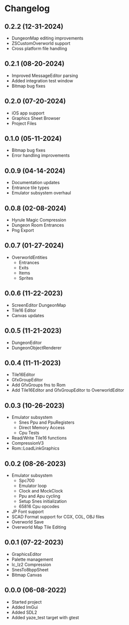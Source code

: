 # Changelog

## 0.2.2 (12-31-2024)
- DungeonMap editing improvements
- ZSCustomOverworld support
- Cross platform file handling

## 0.2.1 (08-20-2024)
- Improved MessageEditor parsing
- Added integration test window
- Bitmap bug fixes

## 0.2.0 (07-20-2024)
- iOS app support
- Graphics Sheet Browser
- Project Files

## 0.1.0 (05-11-2024)
- Bitmap bug fixes
- Error handling improvements

## 0.0.9 (04-14-2024)
- Documentation updates
- Entrance tile types
- Emulator subsystem overhaul

## 0.0.8 (02-08-2024)
- Hyrule Magic Compression
- Dungeon Room Entrances
- Png Export

## 0.0.7 (01-27-2024)
- OverworldEntities
  - Entrances
  - Exits
  - Items
  - Sprites

## 0.0.6 (11-22-2023)
- ScreenEditor DungeonMap
- Tile16 Editor
- Canvas updates

## 0.0.5 (11-21-2023)
- DungeonEditor
- DungeonObjectRenderer

## 0.0.4 (11-11-2023)
- Tile16Editor
- GfxGroupEditor
- Add GfxGroups fns to Rom
- Add Tile16Editor and GfxGroupEditor to OverworldEditor

## 0.0.3 (10-26-2023)
- Emulator subsystem
  - Snes Ppu and PpuRegisters
  - Direct Memory Access
  - Cpu Tests
- Read/Write Tile16 functions
- CompressionV3
- Rom::LoadLinkGraphics


## 0.0.2 (08-26-2023)
- Emulator subsystem
  - Spc700
  - Emulator loop
  - Clock and MockClock
  - Ppu and Apu cycling
  - Setup Snes initialization
  - 65816 Cpu opcodes
- JP Font support
- SCAD Format support for CGX, COL, OBJ files
- Overworld Save
- Overworld Map Tile Editing

## 0.0.1 (07-22-2023)
- GraphicsEditor
- Palette management
- lc_lz2 Compression
- SnesTo8bppSheet
- Bitmap Canvas

## 0.0.0 (06-08-2022)

- Started project
- Added ImGui
- Added SDL2
- Added yaze_test target with gtest
